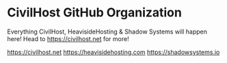 # CivilHost GitHub Organization

Everything CivilHost, HeavisideHosting & Shadow Systems will happen here! Head to https://civilhost.net for more!

https://civilhost.net
https://heavisidehosting.com
https://shadowsystems.io
